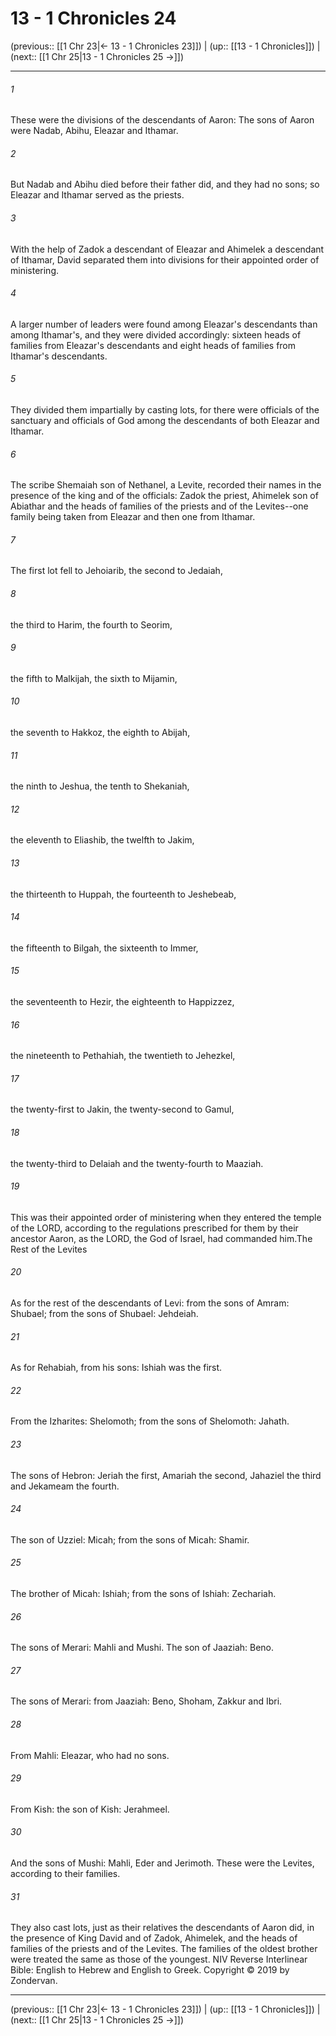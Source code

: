 # 13 - 1 Chronicles 24

(previous:: [[1 Chr 23|← 13 - 1 Chronicles 23]]) | (up:: [[13 - 1 Chronicles]]) | (next:: [[1 Chr 25|13 - 1 Chronicles 25 →]])

***


###### 1 
These were the divisions of the descendants of Aaron: The sons of Aaron were Nadab, Abihu, Eleazar and Ithamar. 

###### 2 
But Nadab and Abihu died before their father did, and they had no sons; so Eleazar and Ithamar served as the priests. 

###### 3 
With the help of Zadok a descendant of Eleazar and Ahimelek a descendant of Ithamar, David separated them into divisions for their appointed order of ministering. 

###### 4 
A larger number of leaders were found among Eleazar's descendants than among Ithamar's, and they were divided accordingly: sixteen heads of families from Eleazar's descendants and eight heads of families from Ithamar's descendants. 

###### 5 
They divided them impartially by casting lots, for there were officials of the sanctuary and officials of God among the descendants of both Eleazar and Ithamar. 

###### 6 
The scribe Shemaiah son of Nethanel, a Levite, recorded their names in the presence of the king and of the officials: Zadok the priest, Ahimelek son of Abiathar and the heads of families of the priests and of the Levites--one family being taken from Eleazar and then one from Ithamar. 

###### 7 
The first lot fell to Jehoiarib, the second to Jedaiah, 

###### 8 
the third to Harim, the fourth to Seorim, 

###### 9 
the fifth to Malkijah, the sixth to Mijamin, 

###### 10 
the seventh to Hakkoz, the eighth to Abijah, 

###### 11 
the ninth to Jeshua, the tenth to Shekaniah, 

###### 12 
the eleventh to Eliashib, the twelfth to Jakim, 

###### 13 
the thirteenth to Huppah, the fourteenth to Jeshebeab, 

###### 14 
the fifteenth to Bilgah, the sixteenth to Immer, 

###### 15 
the seventeenth to Hezir, the eighteenth to Happizzez, 

###### 16 
the nineteenth to Pethahiah, the twentieth to Jehezkel, 

###### 17 
the twenty-first to Jakin, the twenty-second to Gamul, 

###### 18 
the twenty-third to Delaiah and the twenty-fourth to Maaziah. 

###### 19 
This was their appointed order of ministering when they entered the temple of the LORD, according to the regulations prescribed for them by their ancestor Aaron, as the LORD, the God of Israel, had commanded him.The Rest of the Levites 

###### 20 
As for the rest of the descendants of Levi: from the sons of Amram: Shubael; from the sons of Shubael: Jehdeiah. 

###### 21 
As for Rehabiah, from his sons: Ishiah was the first. 

###### 22 
From the Izharites: Shelomoth; from the sons of Shelomoth: Jahath. 

###### 23 
The sons of Hebron: Jeriah the first, Amariah the second, Jahaziel the third and Jekameam the fourth. 

###### 24 
The son of Uzziel: Micah; from the sons of Micah: Shamir. 

###### 25 
The brother of Micah: Ishiah; from the sons of Ishiah: Zechariah. 

###### 26 
The sons of Merari: Mahli and Mushi. The son of Jaaziah: Beno. 

###### 27 
The sons of Merari: from Jaaziah: Beno, Shoham, Zakkur and Ibri. 

###### 28 
From Mahli: Eleazar, who had no sons. 

###### 29 
From Kish: the son of Kish: Jerahmeel. 

###### 30 
And the sons of Mushi: Mahli, Eder and Jerimoth. These were the Levites, according to their families. 

###### 31 
They also cast lots, just as their relatives the descendants of Aaron did, in the presence of King David and of Zadok, Ahimelek, and the heads of families of the priests and of the Levites. The families of the oldest brother were treated the same as those of the youngest. NIV Reverse Interlinear Bible: English to Hebrew and English to Greek. Copyright © 2019 by Zondervan.

***

(previous:: [[1 Chr 23|← 13 - 1 Chronicles 23]]) | (up:: [[13 - 1 Chronicles]]) | (next:: [[1 Chr 25|13 - 1 Chronicles 25 →]])
